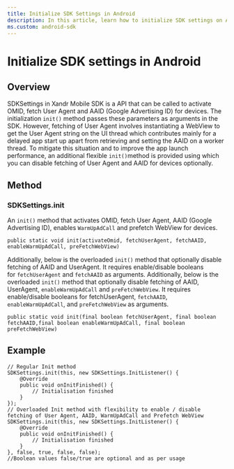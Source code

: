 ```yaml
---
title: Initialize SDK Settings in Android
description: In this article, learn how to initialize SDK settings on Android devices using a method and an example for better understanding.
ms.custom: android-sdk
---
```


# Initialize SDK settings in Android

## Overview

SDKSettings in Xandr Mobile SDK is a API that can be called to activate OMID, fetch User Agent and AAID (Google Advertising ID) for devices. The initialization `init()` method passes these parameters as arguments in the SDK. However, fetching of User Agent involves instantiating a WebView to get the User Agent string on the UI thread which contributes mainly for a delayed app start up apart
from retrieving and setting the AAID on a worker thread. To mitigate this situation and to improve the app launch performance, an additional flexible `init()`method is provided using which you can disable fetching of User Agent and AAID for devices optionally.

## Method

### SDKSettings.init

An `init()` method that activates OMID, fetch User Agent, AAID (Google Advertising ID), enables `WarmUpAdCall` and prefetch WebView for devices.

``` 
public static void init(activateOmid, fetchUserAgent, fetchAAID, enableWarmUpAdCall, preFetchWebView)
```

Additionally, below is the overloaded `init()` method that optionally disable fetching of AAID and UserAgent. It requires enable/disable
booleans for `fetchUserAgent` and `fetchAAID` as arguments. Additionally, below is the overloaded `init()` method that optionally
disable fetching of AAID, UserAgent, `enableWarmUpAdCall` and `preFetchWebView`. It requires enable/disable booleans for fetchUserAgent, `fetchAAID`, `enableWarmUpAdCall`, and `preFetchWebView` as arguments.

``` 
public static void init(final boolean fetchUserAgent, final boolean fetchAAID,final boolean enableWarmUpAdCall, final boolean preFetchWebView)
```

## Example

``` 
// Regular Init method
SDKSettings.init(this, new SDKSettings.InitListener() {
    @Override
    public void onInitFinished() {
        // Initialisation finished
    }
});
// Overloaded Init method with flexibility to enable / disable fetching of User Agent, AAID, WarmUpAdCall and Prefetch WebView
SDKSettings.init(this, new SDKSettings.InitListener() {
    @Override
    public void onInitFinished() {
        // Initialisation finished
    }
}, false, true, false, false);
//Boolean values false/true are optional and as per usage
```
